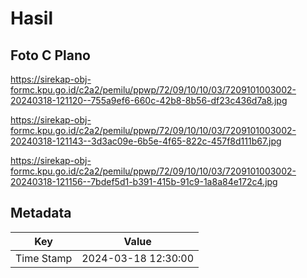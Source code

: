 # Hasil

## Foto C Plano

https://sirekap-obj-formc.kpu.go.id/c2a2/pemilu/ppwp/72/09/10/10/03/7209101003002-20240318-121120--755a9ef6-660c-42b8-8b56-df23c436d7a8.jpg

https://sirekap-obj-formc.kpu.go.id/c2a2/pemilu/ppwp/72/09/10/10/03/7209101003002-20240318-121143--3d3ac09e-6b5e-4f65-822c-457f8d111b67.jpg

https://sirekap-obj-formc.kpu.go.id/c2a2/pemilu/ppwp/72/09/10/10/03/7209101003002-20240318-121156--7bdef5d1-b391-415b-91c9-1a8a84e172c4.jpg


## Metadata

| Key        | Value               |
| ---------- | ------------------- |
| Time Stamp | 2024-03-18 12:30:00 |




